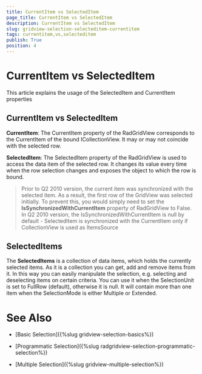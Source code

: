 ```yaml
---
title: CurrentItem vs SelectedItem
page_title: CurrentItem vs SelectedItem
description: CurrentItem vs SelectedItem
slug: gridview-selection-selecteditem-currentitem
tags: currentitem,vs,selecteditem
publish: True
position: 4
---
```


# CurrentItem vs SelectedItem



This article explains the usage of the SelectedItem and CurrentItem properties

## CurrentItem vs SelectedItem

__CurrentItem__: The CurrentItem property of the RadGridView corresponds to the CurrentItem of the bound ICollectionView. It may or may not coincide with the selected row.
        

__SelectedItem__: The SelectedItem property of the RadGridView is used to access the data item of the selected row. It changes its value every time when the row selection changes and exposes the object to which the row is bound.
        

>Prior to Q2 2010 version, the current item was synchronized with the selected item. As a result, the first row of the GridView was selected initially. To prevent this, you would simply need to set the __IsSynchronizedWithCurrentItem__ property of RadGridView to False. In Q2 2010 version, the IsSynchronizedWithCurrentItem is null by default - SelectedItem is synchronized with the CurrentItem only if CollectionView is used as ItemsSource

## SelectedItems

The __SelectedItems__ is a collection of data items, which holds the currently selected items. As it is a collection you can get, add and remove items from it. In this way you can easily manipulate the selection, e.g. selecting and deselecting items on certain criteria. You can use it when the SelectionUnit is set to FullRow (default), otherwise it is null. It will contain more than one item when the SelectionMode is either Multiple or Extended.

# See Also

 * [Basic Selection]({%slug gridview-selection-basics%})

 * [Programmatic Selection]({%slug radgridview-selection-programmatic-selection%})

 * [Multiple Selection]({%slug gridview-multiple-selection%})
